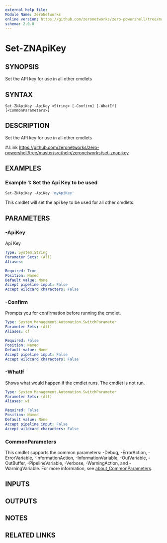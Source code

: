 ```yaml
---
external help file:
Module Name: ZeroNetworks
online version: https://github.com/zeronetworks/zero-powershell/tree/master/src/help/zeronetworks/set-znapikey
schema: 2.0.0
---
```


# Set-ZNApiKey

## SYNOPSIS
Set the API key for use in all other cmdlets

## SYNTAX

```
Set-ZNApiKey -ApiKey <String> [-Confirm] [-WhatIf] [<CommonParameters>]
```

## DESCRIPTION
Set the API key for use in all other cmdlets

#.Link
https://github.com/zeronetworks/zero-powershell/tree/master/src/help/zeronetworks/set-znapikey

## EXAMPLES

### Example 1: Set the Api Key to be used
```powershell
Set-ZNApiKey -ApiKey 'myApiKey'
```

This cmdlet will set the api key to be used for all other cmdlets.

## PARAMETERS

### -ApiKey
Api Key

```yaml
Type: System.String
Parameter Sets: (All)
Aliases:

Required: True
Position: Named
Default value: None
Accept pipeline input: False
Accept wildcard characters: False
```

### -Confirm
Prompts you for confirmation before running the cmdlet.

```yaml
Type: System.Management.Automation.SwitchParameter
Parameter Sets: (All)
Aliases: cf

Required: False
Position: Named
Default value: None
Accept pipeline input: False
Accept wildcard characters: False
```

### -WhatIf
Shows what would happen if the cmdlet runs.
The cmdlet is not run.

```yaml
Type: System.Management.Automation.SwitchParameter
Parameter Sets: (All)
Aliases: wi

Required: False
Position: Named
Default value: None
Accept pipeline input: False
Accept wildcard characters: False
```

### CommonParameters
This cmdlet supports the common parameters: -Debug, -ErrorAction, -ErrorVariable, -InformationAction, -InformationVariable, -OutVariable, -OutBuffer, -PipelineVariable, -Verbose, -WarningAction, and -WarningVariable. For more information, see [about_CommonParameters](http://go.microsoft.com/fwlink/?LinkID=113216).

## INPUTS

## OUTPUTS

## NOTES

## RELATED LINKS

